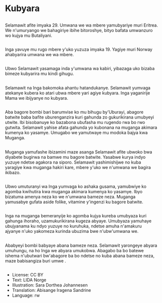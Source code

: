 # Kubyara

##
Selamawit afite imyaka 29. Umwana we wa mbere yamubyariye muri Eritrea. We n'umuryango we bahagiriye ibihe bitoroshye, bityo bafata umwanzuro wo kujya mu Butaliyani.

##
Inga yavuye mu rugo mbere y'uko yuzuza imyaka 19. Yagiye muri Norway ahabyarira umwana we wa mbere.

##
Ubwo Selamawit yasamaga inda y'umwana wa kabiri, yibazaga uko bizaba bimeze kubyarira mu kindi gihugu.

##
Selamawit na Inga bakomoka ahantu hatandukanye. Selamawit yumvaga atekanye kubera ko atari ubwa mbere yari agiye kubyara. Inga yaganirije Mama we ibijyanye no kubyara.

##
Aba bagore bombi bari barumvise ko mu bihugu by'Uburayi, abagore batwite baba bafite uburenganzira kuri gahunda zo gukurikirana umubyeyi utwite. Ibi bisobanuye ko bazabona ubufasha mu rugendo rwa bo rwo gutwita. Selamawit yahise afata gahunda yo kubonana na muganga akimara kumenya ko yasamye. Umugabo we yamutwaye mu modoka bajya kwa Muganga.

##
Muganga yamufashe ibizamini maze asanga Selamawit afite ubwoko bwa diyabete bugirwa na bamwe mu bagore batwite. Yasabwe kurya indyo yuzuye ndetse agakora na siporo. Selamawit yashimishijwe no kuba yaragiye kwa muganga hakiri kare, mbere y'uko we n'umwana we bagira ikibazo.

##
Ubwo umuturanyi wa Inga yumvaga ko ashaka gusama, yamubwiye ko agomba kwihutira kwa muganga akimara kumenya ko yasamye. Ibyo bizatuma amenya neza ko we n'umwana bameze neza. Muganga yamusabye gufata aside folike, vitamine y'ingenzi ku bagore batwite.

##
Inga na muganga bemeranyije ko agomba kujya kureba umubyaza kuri gahunga ihoraho, uzamukurikirana kugeza abyaye. Umubyaza yamuhaye ubujyanama ku ndyo yuzuye no kuruhuka, ndetse amuha n'amakuru ajyanye n'uko yakomeza kurinda ubuzima bwe n'ubw'umwana we.

##
Ababyeyi bombi babyaye abana bameze neza. Selamawit yarongeye abyara umuhungu, na ho Inga we abyara umukobwa. Abagabo ba bo batewe ishema n'ubutwari bw'abagore ba bo ndetse no kuba abana bameze neza, maze babisangiza buri umwe .

##
* License: CC BY
* Text: LIDA Norge
* Illustration: Sara Dorthea Johannesen
* Translation: Abisange Iragena Sandrine
* Language: rw
